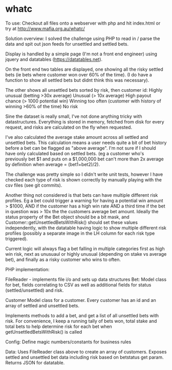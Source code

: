 whatc
=====

To use:
Checkout all files onto a webserver with php and hit index.html 
or try at http://www.mafia.org.au/whatc/

Solution overview:
I solved the challenge using PHP to read in / parse the data and spit out json feeds
for unsettled and settled bets.

Display is handled by a simple page (I'm not a front end engineer) using jquery
and datatables (https://datatables.net).

On the front end two tables are displayed, one showing all the risky settled bets
(ie bets where customer won over 60% of the time). (I do have a function to show
all settled bets but didnt think this was necessary).

The other shows all unsettled bets sorted by risk, then customer id:
Highly unusual (betting >30x average)
Unusual (> 10x average)
High payout chance (> 1000 potential win)
Winning too often (customer with history of winning >60% of the time)
No risk

Sine the dataset is really small, I've not done anything tricky with datastructures.
Everything is stored in memory, fetched from disk for every request, and risks are
calculated on the fly when requested.

I've also calculated the average stake amount across all settled and unsettled bets.
This calculation means a user needs quite a bit of bet history before a bet can be 
flagged as "above average". I'm not sure if I should have only calculated based on
settled bets. (eg a customer who's previously bet $1 and puts on a $1,000,000 bet 
can't more than 2x average by definition when average = (bet1+bet2)/2).

The challenge was pretty simple so I didn't write unit tests, however I have
checked each type of risk is shown correctly by manually playing with the csv files
(see git commits).

Another thing not considered is that bets can have multiple different risk profiles.
Eg a bet could trigger a warning for having a potential win amount > $1000, AND
if the customer has a high win rate AND a third time if the bet in question was > 10x
the the customers average bet amount. Ideally the status property of the Bet object 
should be a bit mask, and Customer::getUnsettledBetsWithRisk() should set these values
independently, with the datatable having logic to show multiple different risk profiles
(possibly a separate image in the LH column for each risk type triggered).

Current logic will always flag a bet falling in multiple categories first as high win 
risk, next as unusuaul or highly unusual (depending on stake vs average bet), and finally
as a risky customer who wins to often.

PHP implementation:

FileReader - implements file i/o and sets up data structures
Bet:
Model class for bet, fields correlating to CSV as well as additional fields for 
status (settled/unsettled) and risk.

Customer
Model class for a customer. Every customer has an id and an array of settled and
unsettled bets.

Implements methods to add a bet, and get a list of all unsettled bets with risk.
For convenience, I keep a running tally of bets won, total stake and total bets to
help determine risk for each bet when getUnsettledBetsWithRisk() is called

Config:
Define magic numbers/constants for business rules

Data:
Uses FileReader class above to create an array of customers. Exposes settled and 
unsettled bet data including risk based on betstatus get param. Returns JSON
for datatable.
